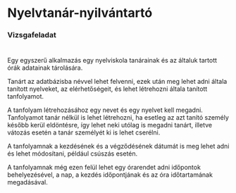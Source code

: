 # Nyelvtanár-nyilvántartó
### Vizsgafeladat

#

Egy egyszerű alkalmazás egy nyelviskola tanárainak és az általuk tartott órák adatainak tárolására.

Tanárt az adatbázisba névvel lehet felvenni, ezek után meg lehet adni általa tanított nyelveket, az elérhetőségeit, és lehet létrehozni általa tanított tanfolyamot.

A tanfolyam létrehozásához egy nevet és egy nyelvet kell megadni. Tanfolyamot tanár nélkül is lehet létrehozni, ha esetleg az azt tanító személy később kerül eldöntésre, így lehet neki utólag is megadni tanárt, illetve vátozás esetén a tanár személyét ki is lehet cserélni.

A tanfolyamnak a kezdésének és a végződésének dátumát is meg lehet adni és lehet módosítani, például csúszás esetén.

A tanfolyamnak még ezen felül lehet egy órarendet adni időpontok behelyezésével, a nap, a kezdés időpontjának és az óra időtartamának megadásával.





